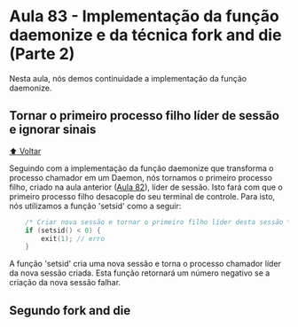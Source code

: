 # Aula 83 - Implementação da função daemonize e da técnica fork and die (Parte 2)

Nesta aula, nós demos continuidade a implementação da função daemonize.

## Tornar o primeiro processo filho líder de sessão e ignorar sinais

[:arrow_up: Voltar](https://github.com/Geofisicando/C-orientado-a-testes#%C3%ADndice)

Seguindo com a implementação da função daemonize que transforma o processo chamador em um Daemon, nós tornamos o primeiro processo filho,
criado na aula anterior ([Aula 82](https://github.com/Geofisicando/C-orientado-a-testes/tree/main/exemplos/daemon/daemonize/parte1#aula-82---implementa%C3%A7%C3%A3o-da-fun%C3%A7%C3%A3o-daemonize-e-da-t%C3%A9cnica-fork-and-die-parte-1)), líder de sessão. Isto fará com que o
primeiro processo filho desacople do seu terminal de controle. Para isto, nós utilizamos a função 'setsid' como a seguir:

```c
    /* Criar nova sessão e tornar o primeiro filho líder desta sessão */
    if (setsid() < 0) {
        exit(1); // erro
    }
 ```
 
 A função 'setsid' cria uma nova sessão e torna o processo chamador líder da nova sessão criada. Esta função retornará um número negativo se
 a criação da nova sessão falhar.
 
 ## Segundo fork and die
